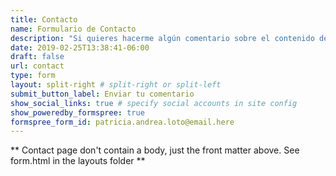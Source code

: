 ```yaml
---
title: Contacto
name: Formulario de Contacto
description: "Si quieres hacerme algún comentario sobre el contenido del blog o crees que podemos trabajar en algún projecto juntos, no dudés en enviarme un mensaje"
date: 2019-02-25T13:38:41-06:00
draft: false
url: contact
type: form
layout: split-right # split-right or split-left
submit_button_label: Enviar tu comentario
show_social_links: true # specify social accounts in site config
show_poweredby_formspree: true
formspree_form_id: patricia.andrea.loto@email.here
---
```


** Contact page don't contain a body, just the front matter above.
See form.html in the layouts folder **
